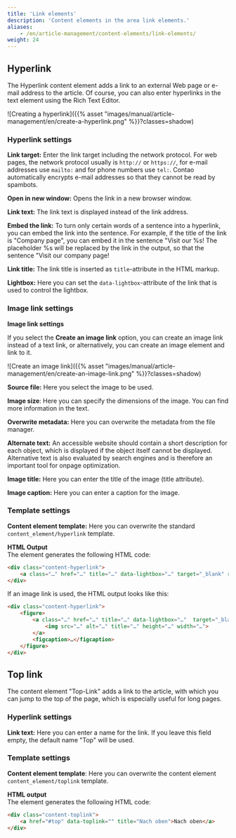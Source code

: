 ```yaml
---
title: 'Link elements'
description: 'Content elements in the area link elements.'
aliases:
    - /en/article-management/content-elements/link-elements/
weight: 24
---
```



## Hyperlink

The Hyperlink content element adds a link to an external Web page or e-mail address to the article. Of course, you can 
also enter hyperlinks in the text element using the Rich Text Editor.

![Creating a hyperlink]({{% asset "images/manual/article-management/en/create-a-hyperlink.png" %}}?classes=shadow)


### Hyperlink settings

**Link target:** Enter the link target including the network protocol. For web pages, the network protocol usually is 
`http://` or `https://`, for e-mail addresses use `mailto:` and for phone numbers use `tel:`. Contao automatically 
encrypts e-mail addresses so that they cannot be read by spambots.

**Open in new window:** Opens the link in a new browser window.

**Link text:** The link text is displayed instead of the link address.

**Embed the link:** To turn only certain words of a sentence into a hyperlink, you can embed the link into the sentence. 
For example, if the title of the link is "Company page", you can embed it in the sentence "Visit our %s! The 
placeholder %s will be replaced by the link in the output, so that the sentence "Visit our company page!

**Link title:** The link title is inserted as `title`-attribute in the HTML markup.

**Lightbox:** Here you can set the `data-lightbox`-attribute of the link that is used to control the lightbox.


### Image link settings

**Image link settings**

If you select the **Create an image link** option, you can create an image link instead of a text link, or 
alternatively, you can create an image element and link to it.

![Create an image link]({{% asset "images/manual/article-management/en/create-an-image-link.png" %}}?classes=shadow)

**Source file:** Here you select the image to be used.

**Image size**: Here you can specify the dimensions of the image. You can find more information in the text.

**Overwrite metadata:** Here you can overwrite the metadata from the file manager.

**Alternate text:** An accessible website should contain a short description for each object, which is displayed if the 
object itself cannot be displayed. Alternative text is also evaluated by search engines and is therefore an important 
tool for onpage optimization.

**Image title:** Here you can enter the title of the image (title attribute).

**Image caption:** Here you can enter a caption for the image.


### Template settings

**Content element template:** Here you can overwrite the standard `content_element/hyperlink` template.

**HTML Output**  
The element generates the following HTML code:

```html
<div class="content-hyperlink">
    <a class="…" href="…" title="…" data-lightbox="…" target="_blank" rel="noreferrer noopener">…</a> …
</div>
```

If an image link is used, the HTML output looks like this:

```html
<div class="content-hyperlink">
    <figure>
        <a class="…" href="…" title="…" data-lightbox="…"  target="_blank" rel="noreferrer noopener">
            <img src="…" alt="…" title="…" height="…" width="…">
        </a>
        <figcaption>…</figcaption>
    </figure>
</div>
```


## Top link

The content element "Top-Link" adds a link to the article, with which you can jump to the top of the page, which is especially useful for long pages.

### Hyperlink settings

**Link text:** Here you can enter a name for the link. If you leave this field empty, the default name "Top" will be used.


### Template settings

**Content element template**: Here you can overwrite the content element `content_element/toplink` template.

**HTML output**  
The element generates the following HTML code:

```html
<div class="content-toplink">
    <a href="#top" data-toplink="" title="Nach oben">Nach oben</a>
</div>
```
